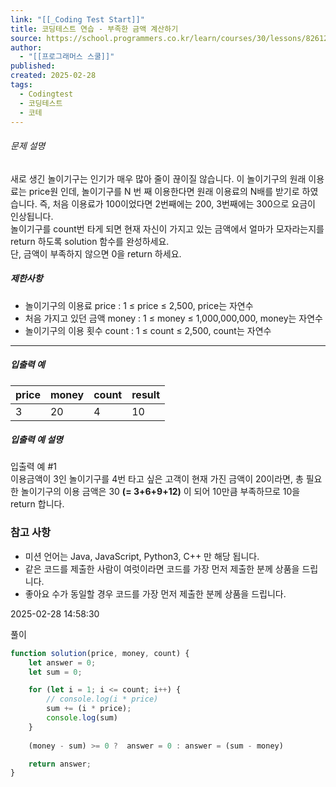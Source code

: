 ```yaml
---
link: "[[_Coding Test Start]]"
title: 코딩테스트 연습 - 부족한 금액 계산하기
source: https://school.programmers.co.kr/learn/courses/30/lessons/82612
author:
  - "[[프로그래머스 스쿨]]"
published: 
created: 2025-02-28
tags:
  - Codingtest
  - 코딩테스트
  - 코테
---
```

###### 문제 설명

새로 생긴 놀이기구는 인기가 매우 많아 줄이 끊이질 않습니다. 이 놀이기구의 원래 이용료는 price원 인데, 놀이기구를 N 번 째 이용한다면 원래 이용료의 N배를 받기로 하였습니다. 즉, 처음 이용료가 100이었다면 2번째에는 200, 3번째에는 300으로 요금이 인상됩니다.  
놀이기구를 count번 타게 되면 현재 자신이 가지고 있는 금액에서 얼마가 모자라는지를 return 하도록 solution 함수를 완성하세요.  
단, 금액이 부족하지 않으면 0을 return 하세요.

##### 제한사항

- 놀이기구의 이용료 price : 1 ≤ price ≤ 2,500, price는 자연수
- 처음 가지고 있던 금액 money : 1 ≤ money ≤ 1,000,000,000, money는 자연수
- 놀이기구의 이용 횟수 count : 1 ≤ count ≤ 2,500, count는 자연수

---

##### 입출력 예

| price | money | count | result |
| --- | --- | --- | --- |
| 3 | 20 | 4 | 10 |

##### 입출력 예 설명

입출력 예 #1  
이용금액이 3인 놀이기구를 4번 타고 싶은 고객이 현재 가진 금액이 20이라면, 총 필요한 놀이기구의 이용 금액은 30 **(= 3+6+9+12)** 이 되어 10만큼 부족하므로 10을 return 합니다.

### 참고 사항

- 미션 언어는 Java, JavaScript, Python3, C++ 만 해당 됩니다.
- 같은 코드를 제출한 사람이 여럿이라면 코드를 가장 먼저 제출한 분께 상품을 드립니다.
- 좋아요 수가 동일할 경우 코드를 가장 먼저 제출한 분께 상품을 드립니다.

2025-02-28 14:58:30

풀이
```JavaScript
function solution(price, money, count) {
    let answer = 0;
    let sum = 0;

    for (let i = 1; i <= count; i++) {
        // console.log(i * price)
        sum += (i * price);
        console.log(sum)
    }
    
    (money - sum) >= 0 ?  answer = 0 : answer = (sum - money) 

    return answer;
}
```